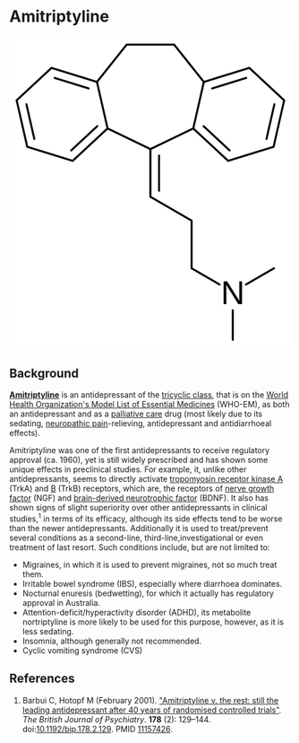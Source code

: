 # Amitriptyline
![Amitriptyline](Amitriptyline.svg)

## Background
[**Amitriptyline**](https://en.wikipedia.org/wiki/Amitriptyline) is an antidepressant of the [tricyclic class](https://en.wikipedia.org/Tricyclic_antidepressant), that is on the [World Health Organization's Model List of Essential Medicines](https://en.wikipedia.org/wiki/World_Health_Organization's_Model_List_of_Essential_Medicines) (WHO-EM), as both an antidepressant and as a [palliative care](https://en.wikipedia.org/wiki/Palliative_care) drug (most likely due to its sedating, [neuropathic pain](https://en.wikipedia.org/wiki/Neuropathic_pain)-relieving, antidepressant and antidiarrhoeal effects). 

Amitriptyline was one of the first antidepressants to receive regulatory approval (ca. 1960), yet is still widely prescribed and has shown some unique effects in preclinical studies. For example, it, unlike other antidepressants, seems to directly activate [tropomyosin receptor kinase A](https://en.wikipedia.org/wiki/Tropomyosin_receptor_kinase_A) (TrkA) and [B](https://en.wikipedia.org/wiki/Tropomyosin_receptor_kinase_B) (TrkB) receptors, which are, the receptors of [nerve growth factor](https://en.wikipedia.org/wiki/Nerve_growth_factor) (NGF) and [brain-derived neurotrophic factor](https://en.wikipedia.org/wiki/Brain_derived_growth_factor) (BDNF). It also has shown signs of slight superiority over other antidepressants in clinical studies,<sup>1</sup> in terms of its efficacy, although its side effects tend to be worse than the newer antidepressants. Additionally it is used to treat/prevent several conditions as a second-line, third-line,investigational or even treatment of last resort. Such conditions include, but are not limited to:

* Migraines, in which it is used to prevent migraines, not so much treat them. 
* Irritable bowel syndrome (IBS), especially where diarrhoea dominates. 
* Nocturnal enuresis (bedwetting), for which it actually has regulatory approval in Australia.
* Attention-deficit/hyperactivity disorder (ADHD), its metabolite nortriptyline is more likely to be used for this purpose, however, as it is less sedating. 
* Insomnia, although generally not recommended.
* Cyclic vomiting syndrome (CVS)

## References
1. Barbui C, Hotopf M (February 2001). ["Amitriptyline v. the rest: still the leading antidepressant after 40 years of randomised controlled trials"](https://www.cambridge.org/core/journals/the-british-journal-of-psychiatry/article/amitriptyline-v-the-rest-still-the-leading-antidepressant-after-40-years-of-randomised-controlled-trials/149B8AB17D99C548445A9E40986FADF3/core-reader). *The British Journal of Psychiatry*. **178** (2): 129–144. doi:[10.1192/bjp.178.2.129](https://dx.doi.org/10.1192/bjp.178.2.129). PMID [11157426](https://www.ncbi.nlm.nih.gov/pubmed/11157426).
